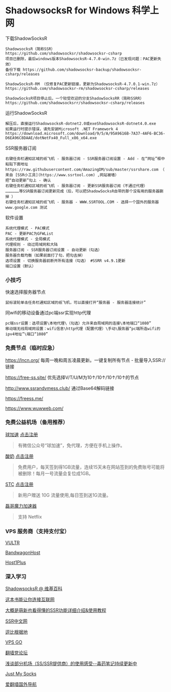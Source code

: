 # ShadowsocksR for Windows 科学上网
下载ShadowSocksR

	ShadowsocksR（简称SSR）
	https://github.com/shadowsocksr/shadowsocksr-csharp
	项目已删除，最后windows版本ShadowsocksR-4.7.0-win.7z（已发现问题：PAC更新失效）
	备份下载 https://github.com/shadowsocksr-backup/shadowsocksr-csharp/releases
	
	ShadowSocksR-RM （仅修复PAC更新链接，更新为ShadowsocksR-4.7.0.1-win.7z）
	https://github.com/shadowsocksr-rm/shadowsocksr-csharp/releases
	
	ShadowSocksR项目停止后，一个较受欢迎的分支ShadowSocksRR（简称SSRR）
	https://github.com/shadowsocksrr/shadowsocksr-csharp/releases
	
运行ShadowSocksR

	解压后，直接运行ShadowsocksR-dotnet2.0或exeShadowsocksR-dotnet4.0.exe
	如果运行时提示错误，请先安装Microsoft .NET Framework 4
	https://download.microsoft.com/download/9/5/A/95A9616B-7A37-4AF6-BC36-D6EA96C8DAAE/dotNetFx40_Full_x86_x64.exe
	
SSR服务器订阅

	右键任务栏通知区域的纸飞机 - 服务器订阅 - SSR服务器订阅设置 - Add - 在“网址”框中粘贴下面地址
	https://raw.githubusercontent.com/AmazingDM/sub/master/ssrshare.com （ 来自 [SSR小工具](https://www.ssrtool.com) ,网站被墙）
	把“自动更新”勾上 - 确认
	右键任务栏通知区域的纸飞机 - 服务器订阅 - 更新SSR服务器订阅（不通过代理）
	………………等SSR服务器订阅更新完成（后，可以把ShadowSocksR自带的那个没有用的服务器删掉 ）
	右键任务栏通知区域的纸飞机 - 服务器 - WWW.SSRTOOL.COM - 选择一个国外的服务器
	www.google.com 测试

软件设置

	系统代理模式 - PAC模式
	PAC - 更新PAC为GFWList
	系统代理模式 - 全局模式
	代理规则 - 绕过局域网和大陆
	服务器订阅 - SSR服务器订阅设置 - 自动更新（勾选）
	服务器负载均衡（如果前面打了勾，把勾去掉）
	选项设置 - 切换服务器前断开所有连接（勾选） #SSRR v4.9.1更新
	端口设置（默认）
	
### 小技巧

快速选择服务器节点

	鼠标滚轮单击任务栏通知区域的纸飞机，可以直接打开“服务器 - 服务器连接统计”
	
同wifi的移动设备通过pc端ssr实现http代理

	pc端ssr设置：选项设置\本地代理\（勾选）允许来自局域网的连接\本地端口“1080”
	移动端无线局域网设置：wifi信息\http代理（配置代理）\手动\服务器“pc端所连wifi的ipv4地址”\端口“1080”

### 免费节点（临时应急）

https://lncn.org/	每周一晚和周五凌晨更新。一键复制所有节点 - 批量导入SSR://链接

https://free-ss.site/	优先选择V/T/U/M为10↑/10↑/10↑/10↑的节点

http://www.ssrandvmess.club/	通过Base64解码链接

https://freess.me/

https://www.wuwweb.com/
	
	
### 免费公益机场（备用推荐）

[球加速](http://qiujiasu.net)	[点击注册](https://qiujiasu.net/?iv=3691)

> 有微信公众号“球加速”，免代理，方便在手机上操作。

[酸奶](https://www.suannai.ml)	[点击注册](http://www.ssru.ml/register/57299/ZYASBQOG) 

> 免费用户，每天签到得1GB流量，连续15天未在网站签到的免费账号可能将被删除！每月一号流量会复位成1GB。

[STC](https://stc-server.com/)	[点击注册](https://stcserver-cloud.com/auth/register?code=tssN0Dza6qVE6iOMt9mF7gLgxaxJZPzD)

> 新用户赠送 10G 流量使用,每日签到送1G流量。

[磊哥魔力加速器](https://new.wallssr.xyz/)

> 支持 Netflix

### VPS 服务商（支持支付宝）

[VULTR](https://www.vultr.com/)

[BandwagonHost](https://bandwagonhost.com/)

[Host1Plus](https://www.heficed.com/)



### 深入学习

[ShadowsocksR @ 维基百科](https://zh.wikipedia.org/wiki/Shadowsocks#ShadowsocksR)

[这本书能让你连接互联网](https://loremwalker.github.io/fq-book/#/)

[大概是萌新也看得懂的SSR功能详细介绍&使用教程](https://moe.best/tutorial/shadowsocksr.html)

[SSR中文网](https://ssr.tools/)

[逗比根据地](https://doubibackup.com/)

[VPS GO](https://www.vpsgo.com/)

[翻墙党论坛](https://fanqiangdang.com/)

[浅谈部分机场（SS/SSR提供商）的使用感受--毒药笔记持续更新中](https://github.com/387099/SSR/issues/1)

[Just My Socks](https://justmysockscn.com)

[爱翻墙国外导航](https://www.ifanqiang.com/)







	

